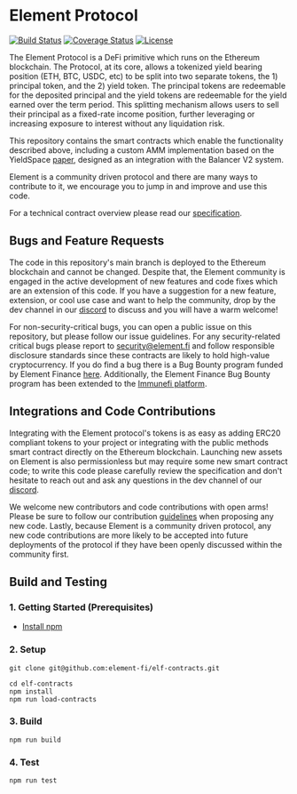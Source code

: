 # Element Protocol

[![Build Status](https://github.com/element-fi/elf-contracts/workflows/Tests/badge.svg)](https://github.com/element-fi/elf-contracts/actions)
[![Coverage Status](https://coveralls.io/repos/github/element-fi/elf-contracts/badge.svg?branch=main&service=github&t=7FWsvc)](https://coveralls.io/github/element-fi/elf-contracts?branch=main)
[![License](https://img.shields.io/badge/License-Apache%202.0-blue.svg)](https://github.com/element-fi/elf-contracts/blob/master/LICENSE)

The Element Protocol is a DeFi primitive which runs on the Ethereum blockchain. The Protocol, at its core, allows a tokenized yield bearing position (ETH, BTC, USDC, etc) to be split into two separate tokens, the 1) principal token, and the 2) yield token. The principal tokens are redeemable for the deposited principal and the yield tokens are redeemable for the yield earned over the term period. This splitting mechanism allows users to sell their principal as a fixed-rate income position, further leveraging or increasing exposure to interest without any liquidation risk.

This repository contains the smart contracts which enable the functionality described above, including a custom AMM implementation based on the YieldSpace [paper](https://yield.is/YieldSpace.pdf), designed as an integration with the Balancer V2 system.

Element is a community driven protocol and there are many ways to contribute to it, we encourage you to jump in and improve and use this code.

For a technical contract overview please read our [specification](https://github.com/element-fi/elf-contracts/blob/master/SPECIFICATION.md).

## Bugs and Feature Requests

The code in this repository's main branch is deployed to the Ethereum blockchain and cannot be changed. Despite that, the Element community is engaged in the active development of new features and code fixes which are an extension of this code. If you have a suggestion for a new feature, extension, or cool use case and want to help the community, drop by the dev channel in our [discord](https://discord.com/invite/JpctS728r9) to discuss and you will have a warm welcome!

For non-security-critical bugs, you can open a public issue on this repository, but please follow our issue guidelines. For any security-related critical bugs please report to security@element.fi and follow responsible disclosure standards since these contracts are likely to hold high-value cryptocurrency. If you do find a bug there is a Bug Bounty program funded by Element Finance [here](https://element.fi/security). Additionally, the Element Finance Bug Bounty program has been extended to the [Immunefi platform](https://immunefi.com/bounty/elementfinance/).

## Integrations and Code Contributions

Integrating with the Element protocol's tokens is as easy as adding ERC20 compliant tokens to your project or integrating with the public methods smart contract directly on the Ethereum blockchain. Launching new assets on Element is also permissionless but may require some new smart contract code; to write this code please carefully review the specification and don't hesitate to reach out and ask any questions in the dev channel of our [discord](https://discord.com/invite/JpctS728r9).

We welcome new contributors and code contributions with open arms! Please be sure to follow our contribution [guidelines](https://github.com/element-fi/elf-contracts/blob/master/CONTRIBUTING.md) when proposing any new code. Lastly, because Element is a community driven protocol, any new code contributions are more likely to be accepted into future deployments of the protocol if they have been openly discussed within the community first.

## Build and Testing

### 1. Getting Started (Prerequisites)

- [Install npm](https://nodejs.org/en/download/)

### 2. Setup

```
git clone git@github.com:element-fi/elf-contracts.git
```

```
cd elf-contracts
npm install
npm run load-contracts
```

### 3. Build

```
npm run build
```

### 4. Test

```
npm run test
```

